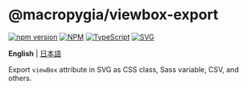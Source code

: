# @macropygia/viewbox-export

[![npm version](https://img.shields.io/npm/v/@macropygia/viewbox-export.svg?style=flat-square)](https://www.npmjs.com/package/@macropygia/pug-graph)
[![NPM](https://img.shields.io/npm/l/@macropygia/viewbox-export?style=flat-square)](./LICENSE)
[![TypeScript](https://img.shields.io/badge/TypeScript-3178c6?style=flat-square&logo=typescript&logoColor=white)](https://www.typescriptlang.org/)
[![SVG](https://img.shields.io/badge/SVG-ffb13b?style=flat-square&logo=svg&logoColor=white)](https://www.w3.org/TR/SVG2/)

**English** | [日本語](README.ja_JP.md)

Export `viewBox` attribute in SVG as CSS class, Sass variable, CSV, and others.
